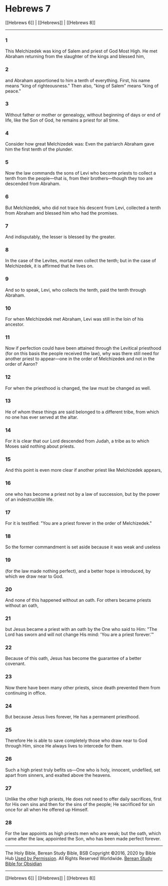 # Hebrews 7

[[Hebrews 6]] | [[Hebrews]] | [[Hebrews 8]]

---

### 1
This Melchizedek was king of Salem and priest of God Most High. He met Abraham returning from the slaughter of the kings and blessed him,

### 2
and Abraham apportioned to him a tenth of everything. First, his name means "king of righteousness." Then also, "king of Salem" means "king of peace."

### 3
Without father or mother or genealogy, without beginning of days or end of life, like the Son of God, he remains a priest for all time.

### 4
Consider how great Melchizedek was: Even the patriarch Abraham gave him the first tenth of the plunder.

### 5
Now the law commands the sons of Levi who become priests to collect a tenth from the people—that is, from their brothers—though they too are descended from Abraham.

### 6
But Melchizedek, who did not trace his descent from Levi, collected a tenth from Abraham and blessed him who had the promises.

### 7
And indisputably, the lesser is blessed by the greater.

### 8
In the case of the Levites, mortal men collect the tenth; but in the case of Melchizedek, it is affirmed that he lives on.

### 9
And so to speak, Levi, who collects the tenth, paid the tenth through Abraham.

### 10
For when Melchizedek met Abraham, Levi was still in the loin of his ancestor.

### 11
Now if perfection could have been attained through the Levitical priesthood (for on this basis the people received the law), why was there still need for another priest to appear—one in the order of Melchizedek and not in the order of Aaron?

### 12
For when the priesthood is changed, the law must be changed as well.

### 13
He of whom these things are said belonged to a different tribe, from which no one has ever served at the altar.

### 14
For it is clear that our Lord descended from Judah, a tribe as to which Moses said nothing about priests.

### 15
And this point is even more clear if another priest like Melchizedek appears,

### 16
one who has become a priest not by a law of succession, but by the power of an indestructible life.

### 17
For it is testified: "You are a priest forever in the order of Melchizedek."

### 18
So the former commandment is set aside because it was weak and useless

### 19
(for the law made nothing perfect), and a better hope is introduced, by which we draw near to God.

### 20
And none of this happened without an oath. For others became priests without an oath,

### 21
but Jesus became a priest with an oath by the One who said to Him: "The Lord has sworn and will not change His mind: 'You are a priest forever.'"

### 22
Because of this oath, Jesus has become the guarantee of a better covenant.

### 23
Now there have been many other priests, since death prevented them from continuing in office.

### 24
But because Jesus lives forever, He has a permanent priesthood.

### 25
Therefore He is able to save completely those who draw near to God through Him, since He always lives to intercede for them.

### 26
Such a high priest truly befits us—One who is holy, innocent, undefiled, set apart from sinners, and exalted above the heavens.

### 27
Unlike the other high priests, He does not need to offer daily sacrifices, first for His own sins and then for the sins of the people; He sacrificed for sin once for all when He offered up Himself.

### 28
For the law appoints as high priests men who are weak; but the oath, which came after the law, appointed the Son, who has been made perfect forever.

---

The Holy Bible, Berean Study Bible, BSB
Copyright ©2016, 2020 by Bible Hub
[Used by Permission](https://berean.bible/terms.htm). All Rights Reserved Worldwide.
[Berean Study Bible for Obsidian](https://github.com/gapmiss/berean-study-bible-for-obsidian)

---

[[Hebrews 6]] | [[Hebrews]] | [[Hebrews 8]]

